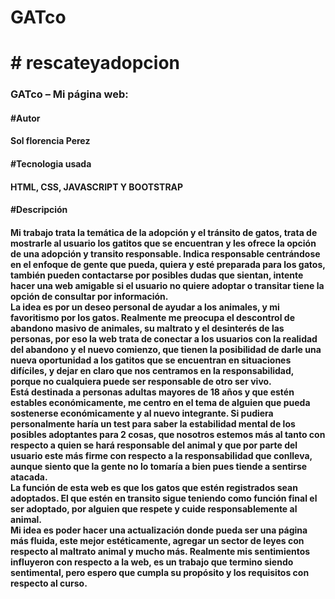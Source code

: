 <h1>GATco<h1>
# rescateyadopcion<br>
<h3>GATco – Mi página web:<br>
<h4>#Autor<h4>
Sol florencia Perez<br>
<h4>#Tecnologia usada<h4>
HTML, CSS, JAVASCRIPT Y BOOTSTRAP
<h4>#Descripción<h4>
Mi trabajo trata la temática de la adopción y el tránsito de gatos, trata de mostrarle al 
usuario los gatitos que se encuentran y les ofrece la opción de una adopción y transito 
responsable. Indica responsable centrándose en el enfoque de gente que pueda, quiera y 
esté preparada para los gatos, también pueden contactarse por posibles dudas que sientan, 
intente hacer una web amigable si el usuario no quiere adoptar o transitar tiene la opción 
de consultar por información.<br>
La idea es por un deseo personal de ayudar a los animales, y mi favoritismo por los gatos. 
Realmente me preocupa el descontrol de abandono masivo de animales, su maltrato y el 
desinterés de las personas, por eso la web trata de conectar a los usuarios con la realidad 
del abandono y el nuevo comienzo, que tienen la posibilidad de darle una nueva 
oportunidad a los gatitos que se encuentran en situaciones difíciles, y dejar en claro que nos 
centramos en la responsabilidad, porque no cualquiera puede ser responsable de otro ser 
vivo.<br>
Está destinada a personas adultas mayores de 18 años y que estén estables 
económicamente, me centro en el tema de alguien que pueda sostenerse económicamente 
y al nuevo integrante. Si pudiera personalmente haría un test para saber la estabilidad 
mental de los posibles adoptantes para 2 cosas, que nosotros estemos más al tanto con 
respecto a quien se hará responsable del animal y que por parte del usuario este más firme 
con respecto a la responsabilidad que conlleva, aunque siento que la gente no lo tomaría a 
bien pues tiende a sentirse atacada.<br>
La función de esta web es que los gatos que estén registrados sean adoptados. El que estén 
en transito sigue teniendo como función final el ser adoptado, por alguien que respete y 
cuide responsablemente al animal.<br>
Mi idea es poder hacer una actualización donde pueda ser una página más fluida, este mejor 
estéticamente, agregar un sector de leyes con respecto al maltrato animal y mucho más. 
Realmente mis sentimientos influyeron con respecto a la web, es un trabajo que termino 
siendo sentimental, pero espero que cumpla su propósito y los requisitos con respecto al 
curso.<br>

